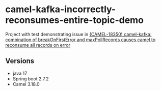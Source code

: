 # camel-kafka-incorrectly-reconsumes-entire-topic-demo

Project with test demonstrating issue in [(CAMEL-18350) camel-kafka: combination of breakOnFirstError and maxPollRecords causes camel to reconsume all records on error](https://issues.apache.org/jira/browse/CAMEL-18350)

## Versions
* java 17
* Spring boot 2.7.2
* Camel 3.18.0
